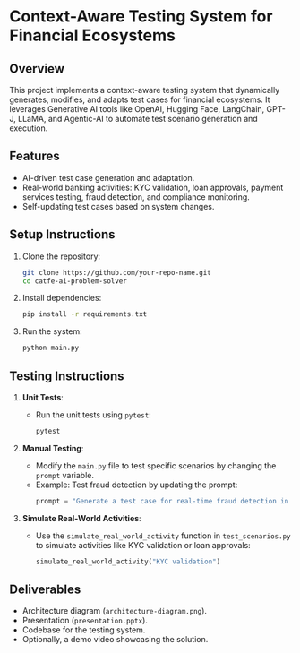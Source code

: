 # Context-Aware Testing System for Financial Ecosystems

## Overview
This project implements a context-aware testing system that dynamically generates, modifies, and adapts test cases for financial ecosystems. It leverages Generative AI tools like OpenAI, Hugging Face, LangChain, GPT-J, LLaMA, and Agentic-AI to automate test scenario generation and execution.

## Features
- AI-driven test case generation and adaptation.
- Real-world banking activities: KYC validation, loan approvals, payment services testing, fraud detection, and compliance monitoring.
- Self-updating test cases based on system changes.

## Setup Instructions
1. Clone the repository:
   ```bash
   git clone https://github.com/your-repo-name.git
   cd catfe-ai-problem-solver
   ```

2. Install dependencies:
   ```bash
   pip install -r requirements.txt
   ```

3. Run the system:
   ```bash
   python main.py
   ```

## Testing Instructions
1. **Unit Tests**:
   - Run the unit tests using `pytest`:
     ```bash
     pytest
     ```

2. **Manual Testing**:
   - Modify the `main.py` file to test specific scenarios by changing the `prompt` variable.
   - Example: Test fraud detection by updating the prompt:
     ```python
     prompt = "Generate a test case for real-time fraud detection in a banking system."
     ```

3. **Simulate Real-World Activities**:
   - Use the `simulate_real_world_activity` function in `test_scenarios.py` to simulate activities like KYC validation or loan approvals:
     ```python
     simulate_real_world_activity("KYC validation")
     ```

## Deliverables
- Architecture diagram (`architecture-diagram.png`).
- Presentation (`presentation.pptx`).
- Codebase for the testing system.
- Optionally, a demo video showcasing the solution.